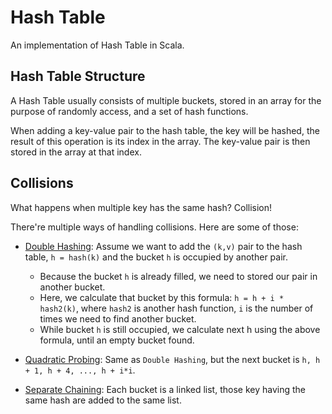 # Hash Table

An implementation of Hash Table in Scala.

## Hash Table Structure

A Hash Table usually consists of multiple buckets, stored in an array for the purpose of randomly access, and a set of hash functions.

When adding a key-value pair to the hash table, the key will be hashed, the result of this operation is its index in the array. The key-value pair is then stored in the array at that index.

## Collisions

What happens when multiple key has the same hash? Collision!

There're multiple ways of handling collisions. Here are some of those:

- [Double Hashing](/src/scala/hashtable/DoubleHashing.scala): Assume we want to add the `(k,v)` pair to the hash table, `h = hash(k)` and the bucket `h` is occupied by another pair.

  - Because the bucket `h` is already filled, we need to stored our pair in another bucket.
  - Here, we calculate that bucket by this formula: `h = h + i * hash2(k)`, where `hash2` is another hash function, `i` is the number of times we need to find another bucket.
  - While bucket `h` is still occupied, we calculate next h using the above formula, until an empty bucket found.

- [Quadratic Probing](/src/scala/hashtable/QuadraticProbing.scala): Same as `Double Hashing`, but the next bucket is `h, h + 1, h + 4, ..., h + i*i`.

- [Separate Chaining](/src/scala/hashtable/SeparateChaining.scala): Each bucket is a linked list, those key having the same hash are added to the same list.
